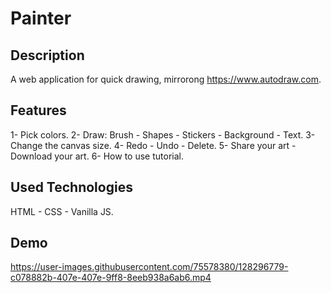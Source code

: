 # Painter
## Description
A web application for quick drawing, mirrorong https://www.autodraw.com.

## Features
1- Pick colors.
2- Draw: Brush - Shapes - Stickers - Background - Text.
3- Change the canvas size.
4- Redo - Undo - Delete.
5- Share your art - Download your art.
6- How to use tutorial.

## Used Technologies
HTML - CSS - Vanilla JS.


## Demo
https://user-images.githubusercontent.com/75578380/128296779-c078882b-407e-407e-9ff8-8eeb938a6ab6.mp4
